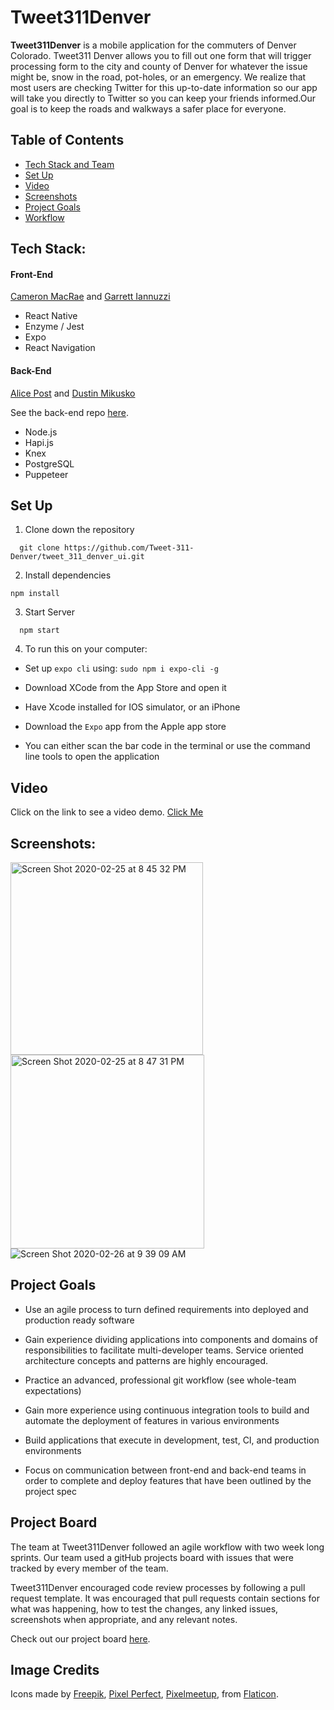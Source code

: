 # Tweet311Denver

**Tweet311Denver** is a mobile application for the commuters of Denver Colorado. Tweet311 Denver allows you to fill out one form that will trigger processing form to the city and county of Denver for whatever the issue might be, snow in the road, pot-holes, or an emergency. We realize that most users are checking Twitter for this up-to-date information so our app will take you directly to Twitter so you can keep your friends informed.Our goal is to keep the roads and walkways a safer place for everyone.

## Table of Contents 
- [Tech Stack and Team](#tech-stack)
- [Set Up](#set-up)
- [Video](#video)
- [Screenshots](#screenshots)
- [Project Goals](#project-goals)
- [Workflow](#project-board)


## Tech Stack:
#### Front-End
  [Cameron MacRae](https://github.com/cammac60) and [Garrett Iannuzzi](https://github.com/Garrett-Iannuzzi)
  
- React Native
- Enzyme / Jest 
- Expo
- React Navigation

#### Back-End

[Alice Post](https://github.com/ap2322) and [Dustin Mikusko](https://github.com/Dustin-Mikusko)

See the back-end repo [here](https://github.com/Tweet-311-Denver/tweet_311_denver_service).

- Node.js 
- Hapi.js
- Knex
- PostgreSQL
- Puppeteer

## Set Up

1. Clone down the repository 
  ``` 
    git clone https://github.com/Tweet-311-Denver/tweet_311_denver_ui.git
  ```
2. Install dependencies
  ```
  npm install
  ```
3. Start Server
  ```
    npm start
  ```
4. To run this on your computer:
  - Set up `expo cli` using: `sudo npm i expo-cli -g`

  - Download XCode from the App Store and open it
  - Have Xcode installed for IOS simulator, or an iPhone
  - Download the `Expo` app from the Apple app store
  - You can either scan the bar code in the terminal or use the command line tools to open the application 

## Video
Click on the link to see a video demo.
[Click Me](https://www.youtube.com/watch?v=xwjWnJ-YrRA&feature=youtu.be)


## Screenshots:
<img width="308" alt="Screen Shot 2020-02-25 at 8 45 32 PM" src="https://user-images.githubusercontent.com/48968224/75309952-c5880180-580f-11ea-8eaa-5a3d7435e4f2.png"><img width="310" alt="Screen Shot 2020-02-25 at 8 47 31 PM" src="https://user-images.githubusercontent.com/48968224/75310050-0d0e8d80-5810-11ea-82a1-6d04127fa468.png">![Screen Shot 2020-02-26 at 9 39 09 AM](https://user-images.githubusercontent.com/48968224/75367250-44ffea00-587d-11ea-981f-8bbc13ef3d22.png)


## Project Goals

  - Use an agile process to turn defined requirements into deployed and production ready software

- Gain experience dividing applications into components and domains of responsibilities to facilitate multi-developer teams. Service oriented architecture concepts and patterns are highly encouraged.
- Practice an advanced, professional git workflow (see whole-team expectations)
- Gain more experience using continuous integration tools to build and automate the deployment of features in various environments
- Build applications that execute in development, test, CI, and production environments
- Focus on communication between front-end and back-end teams in order to complete and deploy features that have been outlined by the project spec

## Project Board 

The team at Tweet311Denver followed an agile workflow with two week long sprints. Our team used a gitHub projects board with issues that were tracked by every member of the team.

Tweet311Denver encouraged code review processes by following a pull request template. It was encouraged that pull requests contain sections for what was happening, how to test the changes, any linked issues, screenshots when appropriate, and any relevant notes. 

Check out our project board [here](https://github.com/orgs/Tweet-311-Denver/projects).

## Image Credits
Icons made by [Freepik](https://www.flaticon.com/authors/freepik), [Pixel Perfect](https://www.flaticon.com/authors/pixel-perfect), [Pixelmeetup](https://www.flaticon.com/authors/pixelmeetup), from [Flaticon](https://www.flaticon.com/).


